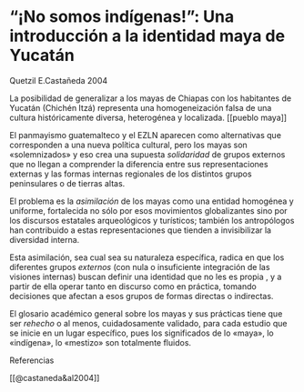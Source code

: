 # “¡No somos indígenas!”: Una introducción a la identidad maya de Yucatán
Quetzil E.Castañeda 2004

La posibilidad de generalizar a los mayas de Chiapas con los habitantes de Yucatán (Chichén Itzá) representa una homogeneización falsa de una cultura históricamente diversa, heterogénea y localizada. [[pueblo maya]]

El panmayismo guatemalteco y el EZLN aparecen como alternativas que corresponden a una nueva política cultural, pero los mayas son «solemnizados» y eso crea una supuesta *solidaridad* de grupos externos que no llegan a comprender la diferencia entre sus representaciones externas y las formas internas regionales de los distintos grupos peninsulares o de tierras altas.

El problema es la *asimilación* de los mayas como una entidad homogénea y uniforme, fortalecida no sólo por esos movimientos globalizantes sino por los discursos estatales arqueológicos y turísticos; también los antropólogos han contribuido a estas representaciones que tienden a invisibilizar la diversidad interna.

Esta asimilación, sea cual sea su naturaleza específica, radica en que los diferentes grupos *externos* (con nula o insuficiente integración de las visiones internas) buscan definir una identidad que no les es propia , y a partir de ella operar tanto en discurso como en práctica, tomando decisiones que afectan a esos grupos de formas directas o indirectas.

El glosario académico general sobre los mayas y sus prácticas tiene que ser *rehecho* o al menos, cuidadosamente validado, para cada estudio que se inicie en un lugar específico, pues los significados de lo «maya», lo «indígena», lo «mestizo» son totalmente fluidos.

Referencias

[[@castaneda&al2004]]


